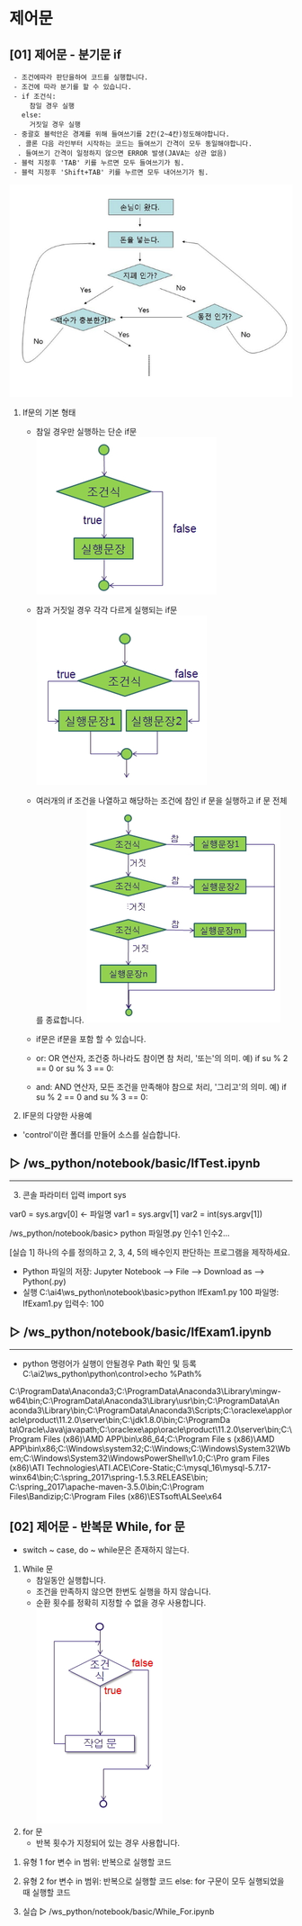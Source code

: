 # 제어문

## [01] 제어문 - 분기문 if

     - 조건에따라 판단을하여 코드를 실행합니다.
     - 조건에 따라 분기를 할 수 있습니다. 
     - if 조건식:
         참일 경우 실행
       else:
         거짓일 경우 실행
     - 중괄호 블럭안은 경계를 위해 들여쓰기를 2칸(2~4칸)정도해야합니다.  
      . 콜론 다음 라인부터 시작하는 코드는 들여쓰기 간격이 모두 동일해야합니다.
      . 들여쓰기 간격이 일정하지 않으면 ERROR 발생(JAVA는 상관 없음)
     - 블럭 지정후 'TAB' 키를 누르면 모두 들여쓰기가 됨.
     - 블럭 지정후 'Shift+TAB' 키를 누르면 모두 내어쓰기가 됨.  

![if](./images/08_(1).jpg)

1. If문의 기본 형태
   - 참일 경우만 실행하는 단순 if문
    ![if1](./images/09_(1).jpg)
   - 참과 거짓일 경우 각각 다르게 실행되는 if문
    ![if2](./images/10_(1).jpg)
   - 여러개의 if 조건을 나열하고 해당하는 조건에 참인 if 문을 실행하고 if 문 전체를
     종료합니다.
    ![if3](./images/11_(1).jpg)

   - if문은 if문을 포함 할 수 있습니다.
   - or: OR 연산자, 조건중 하나라도 참이면 참 처리, '또는'의 의미. 
     예) if su % 2 == 0 or su % 3 == 0:
   - and: AND 연산자, 모든 조건을 만족해야 참으로 처리, '그리고'의 의미. 
     예) if su % 2 == 0 and su % 3 == 0:

2. IF문의 다양한 사용예
- 'control'이란 폴더를 만들어 소스를 실습합니다.
  
▷ /ws_python/notebook/basic/IfTest.ipynb
-------------------------------------------------------------------------------------
 
 
 
-------------------------------------------------------------------------------------
 
 
3. 콘솔 파라미터 입력
import sys

var0 = sys.argv[0] <- 파일명
var1 = sys.argv[1]
var2 = int(sys.argv[1])

/ws_python/notebook/basic> python 파일명.py 인수1 인수2... 

 
  
[실습 1] 하나의 수를 정의하고 2, 3, 4, 5의 배수인지 판단하는 프로그램을 제작하세요. 
- Python 파일의 저장: Jupyter Notebook --> File --> Download as --> Python(.py)
- 실행
  C:\ai4\ws_python\notebook\basic>python IfExam1.py 100
  파일명: IfExam1.py
  입력수: 100
  
▷ /ws_python/notebook/basic/IfExam1.ipynb
-------------------------------------------------------------------------------------
 
 
 
-------------------------------------------------------------------------------------
 
 
* python 명령어가 실행이 안될경우 Path 확인 및 등록
C:\ai2\ws_python\python\control>echo %Path%

C:\ProgramData\Anaconda3;C:\ProgramData\Anaconda3\Library\mingw-w64\bin;C:\ProgramData\Anaconda3\Library\usr\bin;C:\ProgramData\An
aconda3\Library\bin;C:\ProgramData\Anaconda3\Scripts;C:\oraclexe\app\oracle\product\11.2.0\server\bin;C:\jdk1.8.0\bin;C:\ProgramDa
ta\Oracle\Java\javapath;C:\oraclexe\app\oracle\product\11.2.0\server\bin;C:\Program Files (x86)\AMD APP\bin\x86_64;C:\Program File
s (x86)\AMD APP\bin\x86;C:\Windows\system32;C:\Windows;C:\Windows\System32\Wbem;C:\Windows\System32\WindowsPowerShell\v1.0\;C:\Pro
gram Files (x86)\ATI Technologies\ATI.ACE\Core-Static;C:\mysql_16\mysql-5.7.17-winx64\bin;C:\spring_2017\spring-1.5.3.RELEASE\bin;
C:\spring_2017\apache-maven-3.5.0\bin;C:\Program Files\Bandizip\;C:\Program Files (x86)\ESTsoft\ALSee\x64
  
   
 
## [02] 제어문 - 반복문 While, for 문 

- switch ~ case, do ~ while문은 존재하지 않는다.

1. While 문 
   - 참일동안 실행합니다. 
   - 조건을 만족하지 않으면 한번도 실행을 하지 않습니다. 
   - 순환 횟수를 정확히 지정할 수 없을 경우 사용합니다.
   ![while](./images/06_(2).jpg)
2. for 문  
   - 반복 횟수가 지정되어 있는 경우 사용합니다. 

1) 유형 1
  for 변수 in 범위:
    반복으로 실행할 코드
 
2) 유형 2
  for 변수 in 범위:
    반복으로 실행할 코드
  else:
    for 구문이 모두 실행되었을 때 실행할 코드  
   
  
3. 실습
▷ /ws_python/notebook/basic/While_For.ipynb